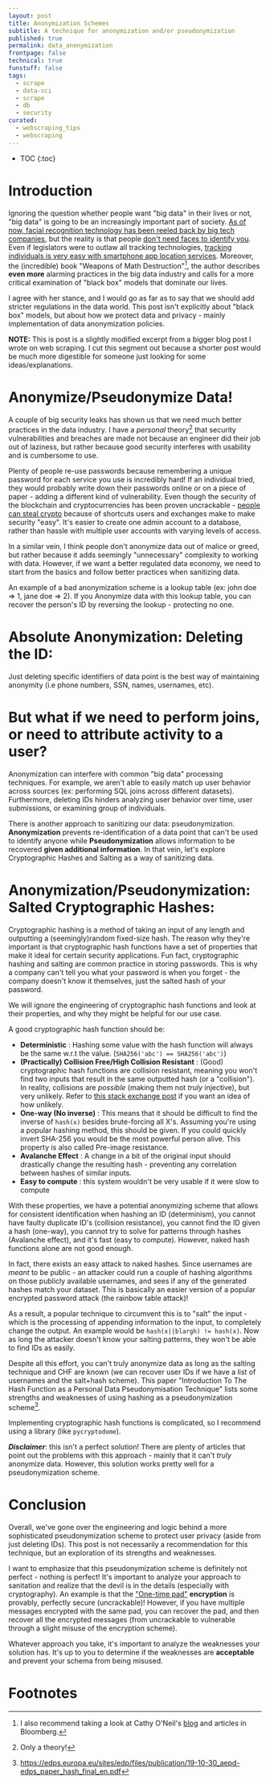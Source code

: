 ```yaml
---
layout: post
title: Anonymization Schemes
subtitle: A technique for anonymization and/or pseudonymization
published: true
permalink: data_anonymization
frontpage: false
technical: true
funstuff: false
tags:
  - scrape
  - data-sci
  - scrape
  - db
  - security
curated:
  - webscraping_tips
  - webscraping
---
```


* TOC
{:toc}

# Introduction
Ignoring the question whether people want "big data" in their lives or not, "big data" is going to be an increasingly important part of society. [As of now, facial recognition technology has been reeled back by big tech companies](https://www.vox.com/recode/2020/6/10/21287194/amazon-microsoft-ibm-facial-recognition-moratorium-police), but the reality is that people [don't need faces to identify you](https://www.scmp.com/tech/start-ups/article/2187600/chinese-police-surveillance-gets-boost-ai-start-watrix-technology-can). Even if legislators were to outlaw all tracking technologies, [tracking individuals is very easy with smartphone app location services](https://www.nytimes.com/interactive/2018/12/10/business/location-data-privacy-apps.html). Moreover, the (incredible) book "Weapons of Math Destruction"[^1], the author describes **even more** alarming practices in the big data industry and calls for a more critical examination of "black box" models that dominate our lives. 

[^1]: I also recommend taking a look at Cathy O'Neil's [blog](https://mathbabe.org/) and articles in Bloomberg.

I agree with her stance, and I would go as far as to say that we should add stricter regulations in the data world. This post isn't explicitly about "black box" models, but about how we protect data and privacy - mainly implementation of data anonymization policies. 

**NOTE:** This is post is a slightly modified excerpt from a bigger blog post I wrote on web scraping. I cut this segment out because a shorter post would be much more digestible for someone just looking for some ideas/explanations. 

# Anonymize/Pseudonymize Data!
A couple of big security leaks has shown us that we need much better practices in the data industry. I have a *personal* theory[^2] that security vulnerabilities and breaches are made not because an engineer did their job out of laziness, but rather because good security interferes with usability and is cumbersome to use. 

[^2]: Only a theory!

Plenty of people re-use passwords because remembering a unique password for each service you use is incredibly hard! If an individual tried, they would probably write down their passwords online or on a piece of paper - adding a different kind of vulnerability. Even though the security of the blockchain and cryptocurrencies has been proven uncrackable - [people can steal crypto](https://selfkey.org/list-of-cryptocurrency-exchange-hacks/) because of shortcuts users and exchanges make to make security "easy". It's easier to create one admin account to a database, rather than hassle with multiple user accounts with varying levels of access.

In a similar vein, I think people don't anonymize data out of malice or greed, but rather  because it adds seemingly "unnecessary" complexity to working with data. However, if we want a better regulated data economy, we need to start from the basics and follow better practices when sanitizing data. 

An example of a bad anonymization scheme is a lookup table (ex: john doe => 1, jane doe => 2). If you Anonymize data with this lookup table, you can recover the person's ID by reversing the lookup - protecting no one.

# Absolute Anonymization: Deleting the ID:
Just deleting specific identifiers of data point is the best way of maintaining anonymity (i.e phone numbers, SSN, names, usernames, etc). 

# But what if we need to perform joins, or need to attribute activity to a user?
Anonymization can interfere with common "big data" processing techniques. For example, we aren't able to easily match up user behavior across sources (ex: performing SQL joins across different datasets). Furthermore, deleting IDs hinders analyzing user behavior over time, user submissions, or examining group of individuals. 

There is another approach to sanitizing our data: pseudonymization. **Anonymization** prevents re-identification of a data point that can't be used to identify anyone while **Pseudonymization** allows information to be recovered **given additional information**. In that vein, let's explore Cryptographic Hashes and Salting as a way of sanitizing data.

# Anonymization/Pseudonymization: Salted Cryptographic Hashes:
Cryptographic hashing is a method of taking an input of any length and outputting a (seemingly)random fixed-size hash. The reason why they're important is that cryptographic hash functions have a set of properties that make it ideal for certain security applications. Fun fact, cryptographic hashing and salting are common practice in storing passwords. This is why a company can't tell you what your password is when you forget - the company doesn't know it themselves, just the salted hash of your password.

We will ignore the engineering of cryptographic hash functions and look at their properties, and why they might be helpful for our use case. 

A good cryptographic hash function should be: 
- **Deterministic** : Hashing some value with the hash function will always be the same w.r.t the value. (`SHA256('abc') == SHA256('abc')`)
- **(Practically) Collision Free/High Collision Resistant** : (Good) cryptographic hash functions are collision resistant, meaning you won't find two inputs that result in the same outputted hash (or a "collision"). In reality, collisions are *possible* (making them not *truly* injective), but very unlikely. Refer to [this stack exchange post](https://stackoverflow.com/questions/4014090/is-it-safe-to-ignore-the-possibility-of-sha-collisions-in-practice#:~:text=For%20instance%2C%20with%20SHA%2D256,second%20to%20about%2010%2D15.) if you want an idea of how unlikely.
- **One-way (No inverse)** : This means that it should be difficult to find the inverse of `hash(x)` besides brute-forcing all X's. Assuming you're using a popular hashing method, this should be given. If you could quickly invert SHA-256 you would be the most powerful person alive. This property is also called Pre-image resistance.
- **Avalanche Effect** : A change in a bit of the original input should drastically change the resulting hash - preventing any correlation between hashes of similar inputs.
- **Easy to compute** : this system wouldn't be very usable if it were slow to compute

With these properties, we have a potential anonymizing scheme that allows for consistent identification when hashing an ID (determinism), you cannot have faulty duplicate ID's (collision resistance), you cannot find the ID given a hash (one-way), you cannot try to solve for patterns through hashes (Avalanche effect), and it's fast (easy to compute). However, naked hash functions alone are not good enough.

In fact, there exists an easy attack to naked hashes. Since usernames are *meant* to be public - an attacker could run a couple of hashing algorithms on those publicly available usernames, and sees if any of the generated hashes match your dataset. This is basically an easier version of a popular encrypted password attack (the rainbow table attack)! 

As a result, a popular technique to circumvent this is to "salt" the input - which is the processing of appending information to the input, to completely change the output. An example would be `hash(x||blargh) != hash(x)`. Now as long the attacker doesn't know your salting patterns, they won't be able to find IDs as easily. 

Despite all this effort, you can't truly anonymize data as long as the salting technique and CHF are known (we can recover user IDs if we have a list of usernames and the salt+hash scheme). This paper "Introduction To The Hash Function as a Personal Data Pseudonymisation Technique" lists some strengths and weaknesses of using hashing as a pseudonymization scheme[^3]. 

[^3]: https://edps.europa.eu/sites/edp/files/publication/19-10-30_aepd-edps_paper_hash_final_en.pdf

Implementing cryptographic hash functions is complicated, so I recommend using a library (like `pycryptodome`). 

***Disclaimer***: this isn't a perfect solution! There are plenty of articles that point out the problems with this approach - mainly that it can't *truly* anonymize data. However, this solution works pretty well for a pseudonymization scheme.


# Conclusion
Overall, we've gone over the engineering and logic behind a more sophisticated pseudonymization scheme to protect user privacy (aside from just deleting IDs). This post is not necessarily a recommendation for this technique, but an exploration of its strengths and weaknesses. 

I want to emphasize that this pseudonymization scheme is definitely not perfect - nothing is perfect! It's important to analyze your approach to sanitation and realize that the devil is in the details (especially with cryptography). An example is that the ["One-time pad"](https://en.wikipedia.org/wiki/One-time_pad) **encryption** is provably, perfectly secure (uncrackable)! However, if you have multiple messages encrypted with the same pad, you can recover the pad, and then recover all the encrypted messages (from uncrackable to vulnerable through a slight misuse of the encryption scheme). 

Whatever approach you take, it's important to analyze the weaknesses your solution has. It's up to you to determine if the weaknesses are **acceptable** and prevent your schema from being misused.

# Footnotes